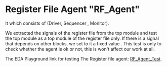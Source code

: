 # Register File Agent "RF_Agent"
It which consists of (Driver, Sequencer , Monitor).

We extracted the signals of the register file from the top module and test the top module as a top module of the register file only.
If there is a signal that depends on other blocks, we set to it a fixed value .
This test is only to check whether the agent is ok or not, this is won't affect our work at all.

The EDA Playground link for testing The Register file agent: [RF_Agent_Test](https://www.edaplayground.com/x/6y5y).
